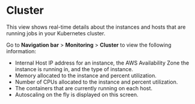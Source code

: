 # Cluster

This view shows real-time details about the instances and hosts that are running jobs in your Kubernetes cluster.

Go to **Navigation bar** > **Monitoring** > **Cluster** to view the following information:

*   Internal Host IP address for an instance, the AWS Availability Zone the instance is running in, and the type of instance.
*   Memory allocated to the instance and percent utilization.
*   Number of CPUs allocated to the instance and percent utilization.
*   The containers that are currently running on each host.
*   Autoscaling on the fly is displayed on this screen.
